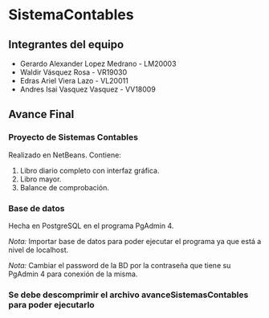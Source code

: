 # SistemaContables

## Integrantes del equipo

- Gerardo Alexander Lopez Medrano - LM20003
- Waldir Vásquez Rosa - VR19030
- Edras Ariel Viera Lazo - VL20011
- Andres Isai Vasquez Vasquez - VV18009

## Avance Final

### Proyecto de Sistemas Contables

Realizado en NetBeans. Contiene:

1. Libro diario completo con interfaz gráfica.
2. Libro mayor.
3. Balance de comprobación.

### Base de datos

Hecha en PostgreSQL en el programa PgAdmin 4.

*Nota:* Importar base de datos para poder ejecutar el programa ya que está a nivel de localhost.

*Nota:* Cambiar el password de la BD por la contraseña que tiene su PgAdmin 4 para conexión de la misma.

### Se debe descomprimir el archivo avanceSistemasContables para poder ejecutarlo
